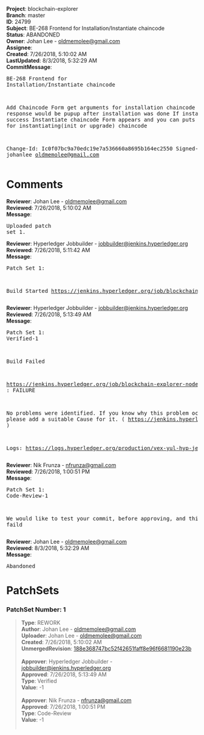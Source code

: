 <strong>Project</strong>: blockchain-explorer<br><strong>Branch</strong>: master<br><strong>ID</strong>: 24799<br><strong>Subject</strong>: BE-268 Frontend for Installation/Instantiate chaincode<br><strong>Status</strong>: ABANDONED<br><strong>Owner</strong>: Johan Lee - oldmemolee@gmail.com<br><strong>Assignee</strong>:<br><strong>Created</strong>: 7/26/2018, 5:10:02 AM<br><strong>LastUpdated</strong>: 8/3/2018, 5:32:29 AM<br><strong>CommitMessage</strong>:<br><pre>BE-268 Frontend for Installation/Instantiate chaincode

Add Chaincode Form get arguments for installation chaincode
The response would be pupup after installation was done
If installation was success Instantiate chaincode Form appears and you can puts arguments for instantiating(init or upgrade) chaincode

Change-Id: Ic0f07bc9a70edc19e7a536660a8695b164ec2550
Signed-off-by: johanlee <oldmemolee@gmail.com>
</pre><h1>Comments</h1><strong>Reviewer</strong>: Johan Lee - oldmemolee@gmail.com<br><strong>Reviewed</strong>: 7/26/2018, 5:10:02 AM<br><strong>Message</strong>: <pre>Uploaded patch set 1.</pre><strong>Reviewer</strong>: Hyperledger Jobbuilder - jobbuilder@jenkins.hyperledger.org<br><strong>Reviewed</strong>: 7/26/2018, 5:11:42 AM<br><strong>Message</strong>: <pre>Patch Set 1:

Build Started https://jenkins.hyperledger.org/job/blockchain-explorer-node6-verify-x86_64/343/</pre><strong>Reviewer</strong>: Hyperledger Jobbuilder - jobbuilder@jenkins.hyperledger.org<br><strong>Reviewed</strong>: 7/26/2018, 5:13:49 AM<br><strong>Message</strong>: <pre>Patch Set 1: Verified-1

Build Failed 

https://jenkins.hyperledger.org/job/blockchain-explorer-node6-verify-x86_64/343/ : FAILURE

No problems were identified. If you know why this problem occurred, please add a suitable Cause for it. ( https://jenkins.hyperledger.org/job/blockchain-explorer-node6-verify-x86_64/343/ )

Logs: https://logs.hyperledger.org/production/vex-yul-hyp-jenkins-3/blockchain-explorer-node6-verify-x86_64/343</pre><strong>Reviewer</strong>: Nik Frunza - nfrunza@gmail.com<br><strong>Reviewed</strong>: 7/26/2018, 1:00:51 PM<br><strong>Message</strong>: <pre>Patch Set 1: Code-Review-1

We would like to test your commit, before approving, and this commit faild</pre><strong>Reviewer</strong>: Johan Lee - oldmemolee@gmail.com<br><strong>Reviewed</strong>: 8/3/2018, 5:32:29 AM<br><strong>Message</strong>: <pre>Abandoned</pre><h1>PatchSets</h1><h3>PatchSet Number: 1</h3><blockquote><strong>Type</strong>: REWORK<br><strong>Author</strong>: Johan Lee - oldmemolee@gmail.com<br><strong>Uploader</strong>: Johan Lee - oldmemolee@gmail.com<br><strong>Created</strong>: 7/26/2018, 5:10:02 AM<br><strong>UnmergedRevision</strong>: [188e368747bc52f42651faff8e96f6681190e23b](https://github.com/hyperledger-gerrit-archive/blockchain-explorer/commit/188e368747bc52f42651faff8e96f6681190e23b)<br><br><strong>Approver</strong>: Hyperledger Jobbuilder - jobbuilder@jenkins.hyperledger.org<br><strong>Approved</strong>: 7/26/2018, 5:13:49 AM<br><strong>Type</strong>: Verified<br><strong>Value</strong>: -1<br><br><strong>Approver</strong>: Nik Frunza - nfrunza@gmail.com<br><strong>Approved</strong>: 7/26/2018, 1:00:51 PM<br><strong>Type</strong>: Code-Review<br><strong>Value</strong>: -1<br><br></blockquote>